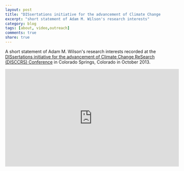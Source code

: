 ```yaml
---
layout: post
title: "DISsertations initiative for the advancement of Climate Change ReSearch (DISCCRS) Conference"
excerpt: "short statement of Adam M. Wilson's research interests"
category: blog
tags: [about, video,outreach]
comments: true
share: true
---
```

A short statement of Adam M. Wilson's research interests recorded at the [DISsertations initiative for the advancement of Climate Change ReSearch (DISCCRS) Conference](http://disccrs.org/) in Colorado Springs, Colorado in October 2013.

<iframe width="560" height="315" src="http://www.youtube.com/embed/YRtdUQ4FeNU" frameborder="0" allowfullscreen></iframe>
